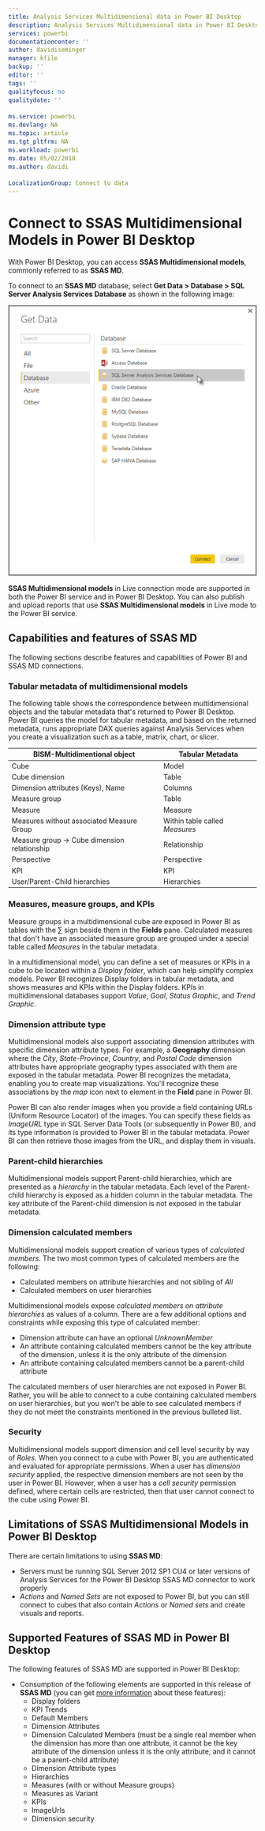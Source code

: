 ```yaml
---
title: Analysis Services Multidimensional data in Power BI Desktop
description: Analysis Services Multidimensional data in Power BI Desktop
services: powerbi
documentationcenter: ''
author: davidiseminger
manager: kfile
backup: ''
editor: ''
tags: ''
qualityfocus: no
qualitydate: ''

ms.service: powerbi
ms.devlang: NA
ms.topic: article
ms.tgt_pltfrm: NA
ms.workload: powerbi
ms.date: 05/02/2018
ms.author: davidi

LocalizationGroup: Connect to data
---
```

# Connect to SSAS Multidimensional Models in Power BI Desktop
With Power BI Desktop, you can access **SSAS Multidimensional models**, commonly referred to as **SSAS MD**.

To connect to an **SSAS MD** database, select **Get Data &gt; Database &gt; SQL Server Analysis Services Database** as shown in the following image:

![](media/desktop-ssas-multidimensional/ssas-multidimensional-2.png)

**SSAS Multidimensional models** in Live connection mode are supported in both the Power BI service and in Power BI Desktop. You can also publish and upload reports that use **SSAS Multidimensional models** in Live mode to the Power BI service.

## Capabilities and features of SSAS MD
The following sections describe features and capabilities of Power BI and SSAS MD connections.

### Tabular metadata of multidimensional models
The following table shows the correspondence between multidimensional objects and the tabular metadata that's returned to Power BI Desktop. Power BI queries the model for tabular metadata, and based on the returned metadata, runs appropriate DAX queries against Analysis Services when you create a visualization such as a table, matrix, chart, or slicer.

| BISM-Multidimentional object | Tabular Metadata |
| --- | --- |
| Cube |Model |
| Cube dimension |Table |
| Dimension attributes (Keys), Name |Columns |
| Measure group |Table |
| Measure |Measure |
| Measures without associated Measure Group |Within table called *Measures* |
| Measure group -> Cube dimension relationship |Relationship |
| Perspective |Perspective |
| KPI |KPI |
| User/Parent-Child hierarchies |Hierarchies |

### Measures, measure groups, and KPIs
Measure groups in a multidimensional cube are exposed in Power BI as tables with the ∑ sign beside them in the **Fields** pane. Calculated measures that don't have an associated measure group are grouped under a special table called *Measures* in the tabular metadata.

In a multidimensional model, you can define a set of measures or KPIs in a cube to be located within a *Display folder*, which can help simplify complex models. Power BI recognizes Display folders in tabular metadata, and shows measures and KPIs within the Display folders. KPIs in multidimensional databases support *Value*, *Goal*, *Status Graphic*, and *Trend Graphic*.

### Dimension attribute type
Multidimensional models also support associating dimension attributes with specific dimension attribute types. For example, a **Geography** dimension where the *City*, *State-Province*, *Country*, and *Postal Code* dimension attributes have appropriate geography types associated with them are exposed in the tabular metadata. Power BI recognizes the metadata, enabling you to create map visualizations. You'll recognize these associations by the *map* icon next to element in the **Field** pane in Power BI.

Power BI can also render images when you provide a field containing URLs (Uniform Resource Locator) of the images. You can specify these fields as *ImageURL* type in SQL Server Data Tools (or subsequently in Power BI), and its type information is provided to Power BI in the tabular metadata. Power BI can then retrieve those images from the URL, and display them in visuals.

### Parent-child hierarchies
Multidimensional models support Parent-child hierarchies, which are presented as a *hierarchy* in the tabular metadata. Each level of the Parent-child hierarchy is exposed as a hidden column in the tabular metadata. The key attribute of the Parent-child dimension is not exposed in the tabular metadata.

### Dimension calculated members
Multidimensional models support creation of various types of *calculated members*. The two most common types of calculated members are the following:

* Calculated members on attribute hierarchies and not sibling of *All*
* Calculated members on user hierarchies

Multidimensional models expose *calculated members on attribute hierarchies* as values of a column. There are a few additional options and constraints while exposing this type of calculated member:

* Dimension attribute can have an optional *UnknownMember*
* An attribute containing calculated members cannot be the key attribute of the dimension, unless it is the only attribute of the dimension
* An attribute containing calculated members cannot be a parent-child attribute

The calculated members of user hierarchies are not exposed in Power BI. Rather, you will be able to connect to a cube containing calculated members on user hierarchies, but you won't be able to see calculated members if they do not meet the constraints mentioned in the previous bulleted list.

### Security
Multidimensional models support dimension and cell level security by way of *Roles*. When you connect to a cube with Power BI, you are authenticated and evaluated for appropriate permissions. When a user has *dimension security* applied, the respective dimension members are not seen by the user in Power BI. However, when a user has a *cell security* permission defined, where certain cells are restricted, then that user cannot connect to the cube using Power BI.

## Limitations of SSAS Multidimensional Models in Power BI Desktop
There are certain limitations to using **SSAS MD**:

* Servers must be running SQL Server 2012 SP1 CU4 or later versions of Analysis Services for the Power BI Desktop SSAS MD connector to work properly
* *Actions* and *Named Sets* are not exposed to Power BI, but you can still connect to cubes that also contain *Actions* or *Named sets* and create visuals and reports.

## Supported Features of SSAS MD in Power BI Desktop
The following features of SSAS MD are supported in Power BI Desktop:

* Consumption of the following elements are supported in this release of **SSAS MD** (you can get [more information](https://msdn.microsoft.com/library/jj969574.aspx) about these features):
  * Display folders
  * KPI Trends
  * Default Members
  * Dimension Attributes
  * Dimension Calculated Members (must be a single real member when the dimension has more than one attribute, it cannot be the key attribute of the dimension unless it is the only attribute, and it cannot be a parent-child attribute)
  * Dimension Attribute types
  * Hierarchies
  * Measures (with or without Measure groups)
  * Measures as Variant
  * KPIs
  * ImageUrls
  * Dimension security

